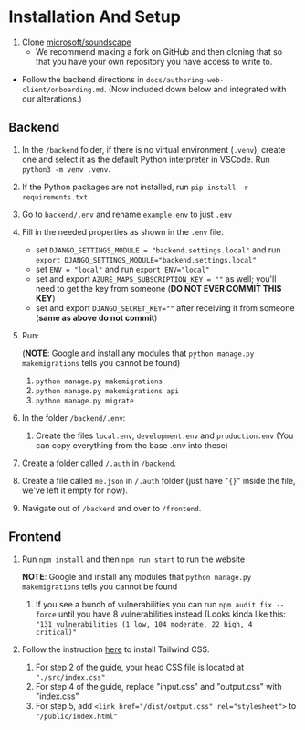 # Installation And Setup

1. Clone [microsoft/soundscape](https://www.github.com/microsoft/soundscape)
   - We recommend making a fork on GitHub and then cloning that so that you have your own repository you have access to write to.
- Follow the backend directions in `docs/authoring-web-client/onboarding.md`. (Now included down below and integrated with our alterations.)

## Backend

1. In the `/backend` folder, if there is no virtual environment (`.venv`), create one and select it as the default Python interpreter in VSCode. Run `python3 -m venv .venv`.

2. If the Python packages are not installed, run `pip install -r requirements.txt`.

3. Go to `backend/.env` and rename `example.env` to just `.env`

4. Fill in the needed properties as shown in the `.env` file.

   - set `DJANGO_SETTINGS_MODULE = "backend.settings.local"` and run `export DJANGO_SETTINGS_MODULE="backend.settings.local"`
   - set `ENV = "local"` and run `export ENV="local"`
   - set and export `AZURE_MAPS_SUBSCRIPTION_KEY = ""` as well; you'll need to get the key from someone (**DO NOT EVER COMMIT THIS KEY**)
   - set and export `DJANGO_SECRET_KEY=""` after receiving it from someone (**same as above do not commit**)
5. Run:

   (**NOTE**: Google and install any modules that `python manage.py makemigrations` tells you cannot be found)

   1. `python manage.py makemigrations`
   2. `python manage.py makemigrations api`
   3. `python manage.py migrate`
6. In the folder `/backend/.env`:

   1. Create the files `local.env`, `development.env` and `production.env` (You can copy everything from the base .env into these)

7. Create a folder called `/.auth` in `/backend`.

8. Create a file called `me.json` in `/.auth` folder (just have "`{}`" inside the file, we've left it empty for now).

9. Navigate out of `/backend` and over to `/frontend`.

## Frontend

1. Run `npm install` and then `npm run start` to run the website
   
    **NOTE**: Google and install any modules that `python manage.py makemigrations` tells you cannot be found

    1. If you see a bunch of vulnerabilities you can run `npm audit fix --force` until you have 8 vulnerabilities instead (Looks kinda like this: `"131 vulnerabilities (1 low, 104 moderate, 22 high, 4 critical)"`

2. Follow the instruction [here](https://tailwindcss.com/docs/installation) to install Tailwind CSS.

    1. For step 2 of the guide, your head CSS file is located at `"./src/index.css"`
    2. For step 4 of the guide, replace "input.css" and "output.css" with "index.css"
    3. For step 5, add `<link href="/dist/output.css" rel="stylesheet">` to `"/public/index.html"`
